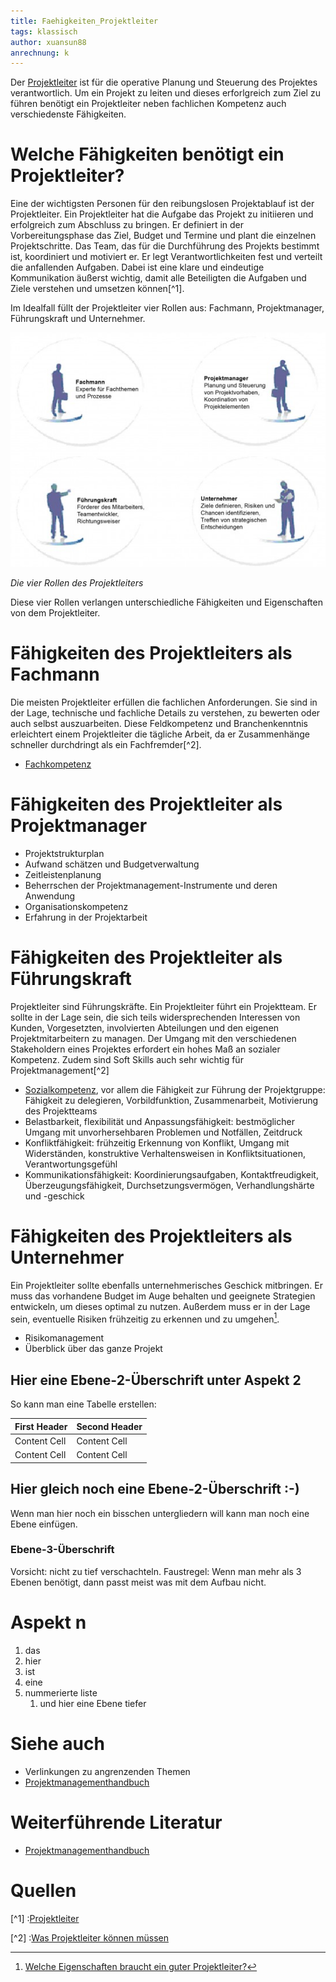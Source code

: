 ```yaml
---
title: Faehigkeiten_Projektleiter
tags: klassisch
author: xuansun88
anrechnung: k 
---
```


Der [Projektleiter](https://de.wikipedia.org/wiki/Projektleiter) ist für die operative Planung und Steuerung des Projektes verantwortlich. Um ein Projekt zu leiten und dieses erforlgreich zum Ziel zu führen benötigt ein Projektleiter neben fachlichen Kompetenz auch verschiedenste Fähigkeiten.   


# Welche Fähigkeiten benötigt ein Projektleiter?

Eine der wichtigsten Personen für den reibungslosen Projektablauf ist der Projektleiter. Ein Projektleiter hat die Aufgabe das Projekt zu initiieren und erfolgreich zum Abschluss zu bringen. Er definiert in der Vorbereitungsphase das Ziel, Budget und Termine und plant die einzelnen Projektschritte. Das Team, das für die Durchführung des Projekts bestimmt ist, koordiniert und motiviert er. Er legt Verantwortlichkeiten fest und verteilt die anfallenden Aufgaben. Dabei ist eine klare und eindeutige Kommunikation äußerst wichtig, damit alle Beteiligten die Aufgaben und Ziele verstehen und umsetzen können[^1]. 

Im Idealfall füllt der Projektleiter vier Rollen aus: Fachmann, Projektmanager, Führungskraft und Unternehmer. 

![Die 4 Rollen des Projektleiters](Faehigkeiten_Projektleiter/4_Rollen_Projektleiter.jpg)

*Die vier Rollen des Projektleiters*

Diese vier Rollen verlangen unterschiedliche Fähigkeiten und Eigenschaften von dem Projektleiter.


# Fähigkeiten des Projektleiters als Fachmann

Die meisten Projektleiter erfüllen die fachlichen Anforderungen. Sie sind in der Lage, technische und fachliche Details zu verstehen, zu bewerten oder auch selbst auszuarbeiten. Diese Feldkompetenz und Branchenkenntnis erleichtert einem Projektleiter die tägliche Arbeit, da er Zusammenhänge schneller durchdringt als ein Fachfremder[^2].

* [Fachkompetenz](https://de.wikipedia.org/wiki/Fachkompetenz)


# Fähigkeiten des Projektleiter als Projektmanager


* Projektstrukturplan 
* Aufwand schätzen und Budgetverwaltung
* Zeitleistenplanung
* Beherrschen der Projektmanagement-Instrumente und deren Anwendung
* Organisationskompetenz
* Erfahrung in der Projektarbeit



# Fähigkeiten des Projektleiter als Führungskraft

Projektleiter sind Führungskräfte. Ein Projektleiter führt ein Projektteam. Er sollte in der Lage sein, die sich teils widersprechenden Interessen von Kunden, Vorgesetzten, involvierten Abteilungen und den eigenen Projektmitarbeitern zu managen. Der Umgang mit den verschiedenen Stakeholdern eines Projektes erfordert ein hohes Maß an sozialer Kompetenz. Zudem sind Soft Skills auch sehr wichtig für Projektmanagement[^2]

* [Sozialkompetenz](https://de.wikipedia.org/wiki/Soziale_Kompetenz), vor allem die Fähigkeit zur Führung der Projektgruppe: 
Fähigkeit zu delegieren, Vorbildfunktion, Zusammenarbeit, Motivierung des Projektteams
* Belastbarkeit, flexibilität und Anpassungsfähigkeit: 
bestmöglicher Umgang mit unvorhersehbaren Problemen und Notfällen, Zeitdruck
* Konfliktfähigkeit: 
frühzeitig Erkennung von Konflikt, Umgang mit Widerständen, konstruktive Verhaltensweisen in Konfliktsituationen, Verantwortungsgefühl 
* Kommunikationsfähigkeit: 
Koordinierungsaufgaben, Kontaktfreudigkeit, Überzeugungsfähigkeit, Durchsetzungsvermögen, Verhandlungshärte und -geschick

# Fähigkeiten des Projektleiters als Unternehmer

Ein Projektleiter sollte ebenfalls unternehmerisches Geschick mitbringen. Er muss das vorhandene Budget im Auge behalten und geeignete Strategien entwickeln, um dieses optimal zu nutzen. Außerdem muss er in der Lage sein, eventuelle Risiken frühzeitig zu erkennen und zu umgehen[^3].

* Risikomanagement
* Überblick über das ganze Projekt

## Hier eine Ebene-2-Überschrift unter Aspekt 2

So kann man eine Tabelle erstellen:

| First Header  | Second Header |
| ------------- | ------------- |
| Content Cell  | Content Cell  |
| Content Cell  | Content Cell  |

## Hier gleich noch eine Ebene-2-Überschrift :-)

Wenn man hier noch ein bisschen untergliedern will kann man noch eine Ebene einfügen.

### Ebene-3-Überschrift

Vorsicht: nicht zu tief verschachteln. Faustregel: Wenn man mehr als 3 
Ebenen benötigt, dann passt meist was mit dem Aufbau nicht.

# Aspekt n

1. das
2. hier 
4. ist 
4. eine
7. nummerierte liste
   1. und hier eine Ebene tiefer


# Siehe auch

* Verlinkungen zu angrenzenden Themen
* [Projektmanagementhandbuch](https://www.projektmanagementhandbuch.de/)

# Weiterführende Literatur

* [Projektmanagementhandbuch](https://www.projektmanagementhandbuch.de/)

# Quellen

[^1] :[Projektleiter](https://refa.de/berufe/projektleiter)

[^2] :[Was Projektleiter können müssen](https://www.business-wissen.de/artikel/projektmanagement-was-projektleiter-koennen-muessen/) 

[^3]: [Welche Eigenschaften braucht ein guter Projektleiter?](https://www.experteer.de/magazin/welche-eigenschaften-braucht-ein-guter-projektleiter/)
[^4]: [Advanced Formatting Syntax for GitHub flavored Markdown](https://docs.github.com/en/github/writing-on-github/working-with-advanced-formatting/organizing-information-with-tables)

